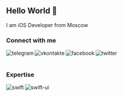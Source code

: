 ## Hello World 👋
I am iOS Developer from Moscow
<br>
### Connect with me
[<img align="left" alt="telegram" src="https://img.shields.io/badge/Telegram-2CA5E0?style=for-the-badge&logo=telegram&logoColor=white" />](https://t.me/maxim_solovyov)
[<img align="left" alt="vkontakte" src="https://img.shields.io/badge/vkontakte-%232E87FB.svg?&style=for-the-badge&logo=vk&logoColor=white" />](https://vk.com/maxim_solovyov)
[<img align="left" alt="facebook" src="https://img.shields.io/badge/Facebook-1877F2?style=for-the-badge&logo=facebook&logoColor=white" />](https://www.facebook.com/so1ovyov/)
[<img align="left" alt="twitter" src="https://img.shields.io/badge/Twitter-1DA1F2?style=for-the-badge&logo=twitter&logoColor=white" />](https://twitter.com/maxim_solovyov)
<br>
<br>
### Expertise
<img align="left" alt="swift" src="https://img.shields.io/badge/Swift-FA7343?style=for-the-badge&logo=swift&logoColor=white" />
<img align="left" alt="swift-ui" src="https://img.shields.io/badge/swift%20ui-%231877F2.svg?logo=swift&logoColor=white&style=for-the-badge" />
<br>
<br>
